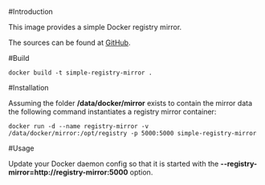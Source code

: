 #Introduction

This image provides a simple Docker registry mirror.

The sources can be found at [GitHub](https://github.com/bachue/simple-registry-mirror).

#Build

	docker build -t simple-registry-mirror .

#Installation

Assuming the folder **/data/docker/mirror** exists to contain the mirror data the following command instantiates a registry mirror container:

	docker run -d --name registry-mirror -v /data/docker/mirror:/opt/registry -p 5000:5000 simple-registry-mirror

#Usage

Update your Docker daemon config so that it is started with the **--registry-mirror=http://registry-mirror:5000** option.
